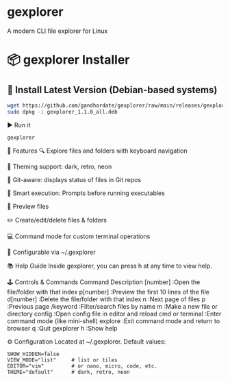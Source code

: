 # gexplorer
A modern CLI file explorer for Linux

# 📦 gexplorer Installer

## 🚀 Install Latest Version (Debian-based systems)

```bash
wget https://github.com/gandhardate/gexplorer/raw/main/releases/gexplorer_1.1.0_all.deb
sudo dpkg -i gexplorer_1.1.0_all.deb
```

▶️ Run it
```
gexplorer
```

🧰 Features
🔍 Explore files and folders with keyboard navigation

🎨 Theming support: dark, retro, neon

🌿 Git-aware: displays status of files in Git repos

🧠 Smart execution: Prompts before running executables

🧾 Preview files

✏️ Create/edit/delete files & folders

💻 Command mode for custom terminal operations

🔄 Configurable via ~/.gexplorer


📚 Help Guide
Inside gexplorer, you can press h at any time to view help.

🕹️ Controls & Commands
Command	Description
[number]	:Open the file/folder with that index
p[number]	:Preview the first 10 lines of the file
d[number]	:Delete the file/folder with that index
n	:Next page of files
p	:Previous page
/keyword	:Filter/search files by name
m	:Make a new file or directory
config	:Open config file in editor and reload
cmd or terminal	:Enter command mode (like mini-shell)
explore	:Exit command mode and return to browser
q	:Quit gexplorer
h	:Show help

⚙️ Configuration
Located at ~/.gexplorer. Default values:
```
SHOW_HIDDEN=false
VIEW_MODE="list"     # list or tiles
EDITOR="vim"         # or nano, micro, code, etc.
THEME="default"      # dark, retro, neon
```
